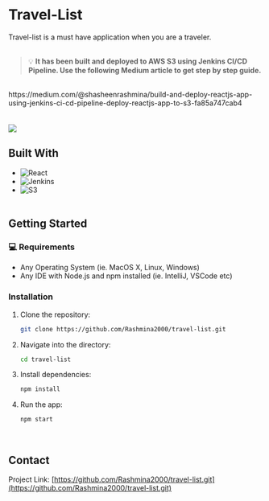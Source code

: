 # Travel-List

Travel-list is a must have application when you are a traveler.<br><br>
> 💡 <b>It has been built and deployed to AWS S3 using Jenkins CI/CD Pipeline. Use the following Medium article to get step by step guide.</b>
<br>
https://medium.com/@shasheenrashmina/build-and-deploy-reactjs-app-using-jenkins-ci-cd-pipeline-deploy-reactjs-app-to-s3-fa85a747cab4
<br><br><br>
<img src="https://github.com/user-attachments/assets/4c69e01d-a6c8-4891-aee2-1cd8349b8fcd">

## Built With

* ![React](https://img.shields.io/badge/React-61DAFB.svg?style=for-the-badge&logo=React&logoColor=black)
* ![Jenkins](https://img.shields.io/badge/Jenkins-D24939.svg?style=for-the-badge&logo=Jenkins&logoColor=white)
* ![S3](https://img.shields.io/badge/Amazon%20S3-569A31.svg?style=for-the-badge&logo=Amazon-S3&logoColor=white)
<br><br>

## Getting Started
### 💻 Requirements

- Any Operating System (ie. MacOS X, Linux, Windows)
- Any IDE with Node.js and npm installed (ie. IntelliJ, VSCode etc)

### Installation

1. Clone the repository:
   ```sh
   git clone https://github.com/Rashmina2000/travel-list.git
   ```
2. Navigate into the directory:
   ```sh
   cd travel-list
   ```
3. Install dependencies:
   ```sh
   npm install
   ```
4. Run the app:
   ```sh
   npm start
   ```

<br>

## Contact

Project Link: [https://github.com/Rashmina2000/travel-list.git](https://github.com/Rashmina2000/travel-list.git)
